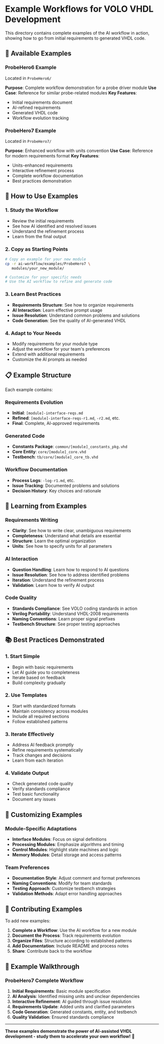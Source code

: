 # Example Workflows for VOLO VHDL Development

This directory contains complete examples of the AI workflow in action, showing how to go from initial requirements to generated VHDL code.

## 🎯 **Available Examples**

### **ProbeHero6 Example**
Located in `ProbeHero6/`

**Purpose**: Complete workflow demonstration for a probe driver module
**Use Case**: Reference for similar probe-related modules
**Key Features**:
- Initial requirements document
- AI-refined requirements
- Generated VHDL code
- Workflow evolution tracking

### **ProbeHero7 Example**
Located in `ProbeHero7/`

**Purpose**: Enhanced workflow with units convention
**Use Case**: Reference for modern requirements format
**Key Features**:
- Units-enhanced requirements
- Interactive refinement process
- Complete workflow documentation
- Best practices demonstration

## 🚀 **How to Use Examples**

### **1. Study the Workflow**
- Review the initial requirements
- See how AI identified and resolved issues
- Understand the refinement process
- Learn from the final output

### **2. Copy as Starting Points**
```bash
# Copy an example for your new module
cp -r ai-workflow/examples/ProbeHero7 \
   modules/your_new_module/

# Customize for your specific needs
# Use the AI workflow to refine and generate code
```

### **3. Learn Best Practices**
- **Requirements Structure**: See how to organize requirements
- **AI Interaction**: Learn effective prompt usage
- **Issue Resolution**: Understand common problems and solutions
- **Code Generation**: See the quality of AI-generated VHDL

### **4. Adapt to Your Needs**
- Modify requirements for your module type
- Adjust the workflow for your team's preferences
- Extend with additional requirements
- Customize the AI prompts as needed

## 📋 **Example Structure**

Each example contains:

### **Requirements Evolution**
- **Initial**: `[module]-interface-reqs.md`
- **Refined**: `[module]-interface-reqs-r1.md`, `-r2.md`, etc.
- **Final**: Complete, AI-approved requirements

### **Generated Code**
- **Constants Package**: `common/[module]_constants_pkg.vhd`
- **Core Entity**: `core/[module]_core.vhd`
- **Testbench**: `tb/core/[module]_core_tb.vhd`

### **Workflow Documentation**
- **Process Logs**: `-log-r1.md`, etc.
- **Issue Tracking**: Documented problems and solutions
- **Decision History**: Key choices and rationale

## 🎨 **Learning from Examples**

### **Requirements Writing**
- **Clarity**: See how to write clear, unambiguous requirements
- **Completeness**: Understand what details are essential
- **Structure**: Learn the optimal organization
- **Units**: See how to specify units for all parameters

### **AI Interaction**
- **Question Handling**: Learn how to respond to AI questions
- **Issue Resolution**: See how to address identified problems
- **Iteration**: Understand the refinement process
- **Validation**: Learn how to verify AI output

### **Code Quality**
- **Standards Compliance**: See VOLO coding standards in action
- **Verilog Portability**: Understand VHDL-2008 requirements
- **Naming Conventions**: Learn proper signal prefixes
- **Testbench Structure**: See proper testing approaches

## 📚 **Best Practices Demonstrated**

### **1. Start Simple**
- Begin with basic requirements
- Let AI guide you to completeness
- Iterate based on feedback
- Build complexity gradually

### **2. Use Templates**
- Start with standardized formats
- Maintain consistency across modules
- Include all required sections
- Follow established patterns

### **3. Iterate Effectively**
- Address AI feedback promptly
- Refine requirements systematically
- Track changes and decisions
- Learn from each iteration

### **4. Validate Output**
- Check generated code quality
- Verify standards compliance
- Test basic functionality
- Document any issues

## 🔧 **Customizing Examples**

### **Module-Specific Adaptations**
- **Interface Modules**: Focus on signal definitions
- **Processing Modules**: Emphasize algorithms and timing
- **Control Modules**: Highlight state machines and logic
- **Memory Modules**: Detail storage and access patterns

### **Team Preferences**
- **Documentation Style**: Adjust comment and format preferences
- **Naming Conventions**: Modify for team standards
- **Testing Approach**: Customize testbench strategies
- **Validation Methods**: Adapt error handling approaches

## 🤝 **Contributing Examples**

To add new examples:
1. **Complete a Workflow**: Use the AI workflow for a new module
2. **Document the Process**: Track requirements evolution
3. **Organize Files**: Structure according to established patterns
4. **Add Documentation**: Include README and process notes
5. **Share**: Contribute back to the workflow

## 📖 **Example Walkthrough**

### **ProbeHero7 Complete Workflow**
1. **Initial Requirements**: Basic module specification
2. **AI Analysis**: Identified missing units and unclear dependencies
3. **Interactive Refinement**: AI guided through issue resolution
4. **Requirements Update**: Added units and clarified parameters
5. **Code Generation**: Generated constants, entity, and testbench
6. **Quality Validation**: Ensured standards compliance

---

**These examples demonstrate the power of AI-assisted VHDL development - study them to accelerate your own workflow!** 🚀
